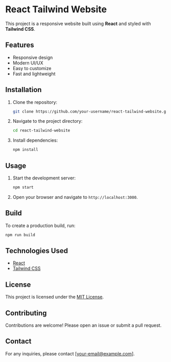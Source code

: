 # React Tailwind Website

This project is a responsive website built using **React** and styled with **Tailwind CSS**.

## Features

- Responsive design
- Modern UI/UX
- Easy to customize
- Fast and lightweight

## Installation

1. Clone the repository:
    ```bash
    git clone https://github.com/your-username/react-tailwind-website.git
    ```
2. Navigate to the project directory:
    ```bash
    cd react-tailwind-website
    ```
3. Install dependencies:
    ```bash
    npm install
    ```

## Usage

1. Start the development server:
    ```bash
    npm start
    ```
2. Open your browser and navigate to `http://localhost:3000`.

## Build

To create a production build, run:
```bash
npm run build
```

## Technologies Used

- [React](https://reactjs.org/)
- [Tailwind CSS](https://tailwindcss.com/)

## License

This project is licensed under the [MIT License](LICENSE).

## Contributing

Contributions are welcome! Please open an issue or submit a pull request.

## Contact

For any inquiries, please contact [your-email@example.com].
